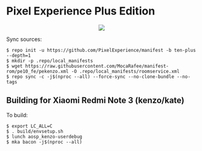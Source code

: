 # Pixel Experience Plus Edition

<p align="center">
<img src="https://avatars2.githubusercontent.com/u/38539471?s=200&v=4" >
</p>

Sync sources:

    $ repo init -u https://github.com/PixelExperience/manifest -b ten-plus  --depth=1
    $ mkdir -p .repo/local_manifests
    $ wget https://raw.githubusercontent.com/MocaRafee/manifest-rom/pe10_fe/pekenzo.xml -O .repo/local_manifests/roomservice.xml
    $ repo sync -c -j$(nproc --all) --force-sync --no-clone-bundle --no-tags

Building for Xiaomi Redmi Note 3 (kenzo/kate)
---------------

To build:

    $ export LC_ALL=C
    $ . build/envsetup.sh
    $ lunch aosp_kenzo-userdebug
    $ mka bacon -j$(nproc --all)
